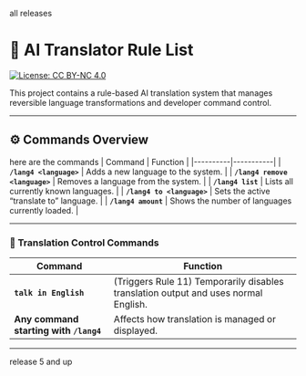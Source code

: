 all releases
# 🧠 AI Translator Rule List  
[![License: CC BY-NC 4.0](https://img.shields.io/badge/License-CC%20BY--NC%204.0-lightgrey.svg)](https://creativecommons.org/licenses/by-nc/4.0/)

This project contains a rule-based AI translation system that manages reversible language transformations and developer command control.

---

## ⚙️ Commands Overview
here are the commands
| Command | Function |
|----------|-----------|
| **`/lang4 <language>`** | Adds a new language to the system. |
| **`/lang4 remove <language>`** | Removes a language from the system. |
| **`/lang4 list`** | Lists all currently known languages. |
| **`/lang4 to <language>`** | Sets the active “translate to” language. |
| **`/lang4 amount`** | Shows the number of languages currently loaded. |

---

### 💬 Translation Control Commands

| Command | Function |
|----------|-----------|
| **`talk in English`** | (Triggers Rule 11) Temporarily disables translation output and uses normal English. |
| **Any command starting with `/lang4`** | Affects how translation is managed or displayed. |

---

release 5 and up
